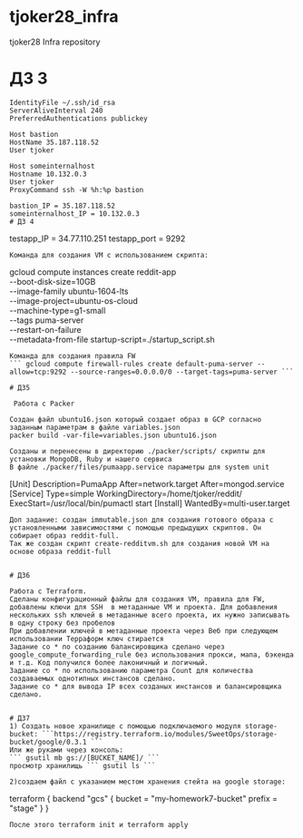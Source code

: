 # tjoker28_infra
tjoker28 Infra repository
# ДЗ 3
```
IdentityFile ~/.ssh/id_rsa
ServerAliveInterval 240
PreferredAuthentications publickey

Host bastion
HostName 35.187.118.52
User tjoker

Host someinternalhost
Hostname 10.132.0.3
User tjoker
ProxyCommand ssh -W %h:%p bastion

bastion_IP = 35.187.118.52
someinternalhost_IP = 10.132.0.3
# ДЗ 4
```
testapp_IP = 34.77.110.251
testapp_port = 9292
```
Команда для создания VM с использованием скрипта:
```
gcloud compute instances create reddit-app\
  --boot-disk-size=10GB \
  --image-family ubuntu-1604-lts \
  --image-project=ubuntu-os-cloud \
  --machine-type=g1-small \
  --tags puma-server \
  --restart-on-failure \
  --metadata-from-file startup-script=./startup_script.sh
```
Команда для создания правила FW
``` gcloud compute firewall-rules create default-puma-server --allow=tcp:9292 --source-ranges=0.0.0.0/0 --target-tags=puma-server ```

# ДЗ5

 Работа с Packer

Создан файл ubuntu16.json который создает образ в GCP согласно заданным параметрам в файле variables.json
packer build -var-file=variables.json ubuntu16.json

Созданы и перенесены в директорию ./packer/scripts/ скрипты для установки MongoDB, Ruby и нашего сервиса
В файле ./packer/files/pumaapp.service параметры для system unit

```
[Unit]
Description=PumaApp
After=network.target
After=mongod.service
[Service]
Type=simple
WorkingDirectory=/home/tjoker/reddit/
ExecStart=/usr/local/bin/pumactl start
[Install]
WantedBy=multi-user.target
```
Доп задание: создан immutable.json для создания готового образа с установленными зависимостями с помощью предыдущих скриптов. Он собирает образ reddit-full.
Так же создан скрипт create-redditvm.sh для создания новой VM на основе образа reddit-full


# ДЗ6

Работа с Terraform.
Сделаны конфигурационный файлы для создания VM, правила для FW, добавлены ключи для SSH  в метаданные VM и проекта. Для добавления нескольких ssh ключей в метаданные всего проекта, их нужно записывать в одну строку без пробелов
При добавлении ключей в метаданные проекта через Веб при следующем использовании Терраформ ключ стирается
Задание со * по созданию балансировщика сделано через google_compute_forwarding_rule без использования прокси, мапа, бэкенда и т.д. Код получился более лаконичный и логичный.
Задание со * по использованию параметра Count для количества создаваемых однотипных инстансов сделано.
Задание со * для вывода IP всех созданых инстансов и балансировщика сделано.


# ДЗ7
1) Создать новое хранилище с помощью подключаемого модуля storage-bucket: ```https://registry.terraform.io/modules/SweetOps/storage-bucket/google/0.3.1 ```
Или же руками через консоль:
``` gsutil mb gs://[BUCKET_NAME]/ ```
просмотр хранилищь ``` gsutil ls ```

2)создаем файл с указанием местом хранения стейта на google storage:
```
terraform {
  backend "gcs" {
    bucket = "my-homework7-bucket"
    prefix = "stage"
  }
}
```
После этого terraform init и terraform apply

